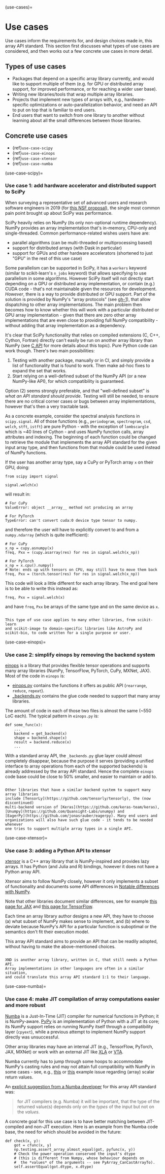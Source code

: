 (use-cases)=

# Use cases

Use cases inform the requirements for, and design choices made in, this array
API standard. This section first discusses what types of use cases are
considered, and then works out a few concrete use cases in more detail.

## Types of use cases

- Packages that depend on a specific array library currently, and would like
  to support multiple of them (e.g. for GPU or distributed array support, for
  improved performance, or for reaching a wider user base).
- Writing new libraries/tools that wrap multiple array libraries.
- Projects that implement new types of arrays with, e.g., hardware-specific
  optimizations or auto-parallelization behavior, and need an API to put on
  top that is familiar to end users.
- End users that want to switch from one library to another without learning
  about all the small differences between those libraries.


## Concrete use cases

- {ref}`use-case-scipy`
- {ref}`use-case-einops`
- {ref}`use-case-xtensor`
- {ref}`use-case-numba`


(use-case-scipy)=

### Use case 1: add hardware accelerator and distributed support to SciPy

When surveying a representative set of advanced users and research software
engineers in 2019 (for [this NSF proposal](https://figshare.com/articles/Mid-Scale_Research_Infrastructure_-_The_Scientific_Python_Ecosystem/8009441)),
the single most common pain point brought up about SciPy was performance.

SciPy heavily relies on NumPy (its only non-optional runtime dependency).
NumPy provides an array implementation that's in-memory, CPU-only and
single-threaded. Common performance-related wishes users have are:

- parallel algorithms (can be multi-threaded or multiprocessing based)
- support for distributed arrays (with Dask in particular)
- support for GPUs and other hardware accelerators (shortened to just "GPU"
  in the rest of this use case)

Some parallelism can be supported in SciPy, it has a `workers` keyword
(similar to scikit-learn's `n_jobs` keyword) that allows specifying to use
parallelism in some algorithms. However SciPy itself will not directly start
depending on a GPU or distributed array implementation, or contain (e.g.)
CUDA code - that's not maintainable given the resources for development.
_However_, there is a way to provide distributed or GPU support. Part of the
solution is provided by NumPy's "array protocols" (see [gh-1](https://github.com/data-apis/array-api/issues/1)), that allow
dispatching to other array implementations. The main problem then becomes how
to know whether this will work with a particular distributed or GPU array
implementation - given that there are zero other array implementations that
are even close to providing full NumPy compatibility - without adding that
array implementation as a dependency.

It's clear that SciPy functionality that relies on compiled extensions (C,
C++, Cython, Fortran) directly can't easily be run on another array library
than NumPy (see [C API](design_topics/C_API.rst) for more details about this topic). Pure Python
code can work though. There's two main possibilities:

1. Testing with another package, manually or in CI, and simply provide a list
   of functionality that is found to work. Then make ad-hoc fixes to expand
   the set that works.
2. Start relying on a well-defined subset of the NumPy API (or a new
   NumPy-like API), for which compatibility is guaranteed.

Option (2) seems strongly preferable, and that "well-defined subset" is _what
an API standard should provide_. Testing will still be needed, to ensure there
are no critical corner cases or bugs between array implementations, however
that's then a very tractable task.

As a concrete example, consider the spectral analysis functions in `scipy.signal`.
All of those functions (e.g., `periodogram`, `spectrogram`, `csd`, `welch`, `stft`,
`istft`) are pure Python - with the exception of `lombscargle` which is ~40
lines of Cython - and uses NumPy function calls, array attributes and
indexing. The beginning of each function could be changed to retrieve the
module that implements the array API standard for the given input array type,
and then functions from that module could be used instead of NumPy functions.

If the user has another array type, say a CuPy or PyTorch array `x` on their
GPU, doing:
```
from scipy import signal

signal.welch(x)
```
will result in:
```
# For CuPy
ValueError: object __array__ method not producing an array

# For PyTorch
TypeError: can't convert cuda:0 device type tensor to numpy.
```
and therefore the user will have to explicitly convert to and from a
`numpy.ndarray` (which is quite inefficient):
```
# For CuPy
x_np = cupy.asnumpy(x)
freq, Pxx = (cupy.asarray(res) for res in signal.welch(x_np))

# For PyTorch
x_np = x.cpu().numpy()
# Note: ends up with tensors on CPU, may still have to move them back
freq, Pxx = (torch.tensor(res) for res in signal.welch(x_np))
```
This code will look a little different for each array library. The end goal
here is to be able to write this instead as:
```
freq, Pxx = signal.welch(x)
```
and have `freq`, `Pxx` be arrays of the same type and on the same device as `x`.

```{note}

This type of use case applies to many other libraries, from scikit-learn
and scikit-image to domain-specific libraries like AstroPy and
scikit-bio, to code written for a single purpose or user.
```

(use-case-einops)=

### Use case 2: simplify einops by removing the backend system

[einops](https://github.com/arogozhnikov/einops) is a library that provides flexible tensor operations and supports many array libraries (NumPy, TensorFlow, PyTorch, CuPy, MXNet, JAX).
Most of the code in `einops` is:

- [einops.py](https://github.com/arogozhnikov/einops/blob/master/einops/einops.py)
  contains the functions it offers as public API (`rearrange`, `reduce`, `repeat`).
- [_backends.py](https://github.com/arogozhnikov/einops/blob/master/einops/_backends.py)
  contains the glue code needed to support that many array libraries.

The amount of code in each of those two files is almost the same (~550 LoC each).
The typical pattern in `einops.py` is:
```
def some_func(x):
    ...
    backend = get_backend(x)
    shape = backend.shape(x)
    result = backend.reduce(x)
    ...
```
With a standard array API, the `_backends.py` glue layer could almost completely disappear,
because the purpose it serves (providing a unified interface to array operations from each
of the supported backends) is already addressed by the array API standard.
Hence the complete `einops` code base could be close to 50% smaller, and easier to maintain or add to.

```{note}

Other libraries that have a similar backend system to support many array libraries
include [TensorLy](https://github.com/tensorly/tensorly), the (now discontinued)
multi-backend version of [Keras](https://github.com/keras-team/keras),
[Unumpy](https://github.com/Quansight-Labs/unumpy) and
[EagerPy](https://github.com/jonasrauber/eagerpy). Many end users and
organizations will also have such glue code - it tends to be needed whenever
one tries to support multiple array types in a single API.
```


(use-case-xtensor)=

### Use case 3: adding a Python API to xtensor

[xtensor](https://github.com/xtensor-stack/xtensor) is a C++ array library
that is NumPy-inspired and provides lazy arrays. It has Python (and Julia and R)
bindings, however it does not have a Python array API.

Xtensor aims to follow NumPy closely, however it only implements a subset of functionality
and documents some API differences in
[Notable differences with NumPy](https://xtensor.readthedocs.io/en/latest/numpy-differences.html).

Note that other libraries document similar differences, see for example
[this page for JAX](https://jax.readthedocs.io/en/latest/jax.numpy.html) and
[this page for TensorFlow](https://www.tensorflow.org/guide/tf_numpy).

Each time an array library author designs a new API, they have to choose (a)
what subset of NumPy makes sense to implement, and (b) where to deviate
because NumPy's API for a particular function is suboptimal or the semantics
don't fit their execution model.

This array API standard aims to provide an API that can be readily adopted,
without having to make the above-mentioned choices.

```{note}

XND is another array library, written in C, that still needs a Python API.
Array implementations in other languages are often in a similar situation,
and could translate this array API standard 1:1 to their language.
```


(use-case-numba)=

### Use case 4: make JIT compilation of array computations easier and more robust

[Numba](https://github.com/numba/numba) is a Just-In-Time (JIT) compiler for
numerical functions in Python; it is NumPy-aware. [PyPy](https://pypy.org)
is an implementation of Python with a JIT at its core; its NumPy support relies
on running NumPy itself through a compatibility layer (`cpyext`), while a
previous attempt to implement NumPy support directly was unsuccessful.

Other array libraries may have an internal JIT (e.g., TensorFlow, PyTorch,
JAX, MXNet) or work with an external JIT like
[XLA](https://www.tensorflow.org/xla) or [VTA](https://tvm.apache.org/docs/vta/index.html).

Numba currently has to jump through some hoops to accommodate NumPy's casting rules
and may not attain full compatibility with NumPy in some cases - see, e.g.,
[this](https://github.com/numba/numba/issues/4749) or
[this](https://github.com/numba/numba/issues/5907) example issue regarding (array) scalar
return values.

An [explicit suggestion from a Numba developer](https://twitter.com/esc___/status/1295389487485333505)
for this array API standard was:

> for JIT compilers (e.g. Numba) it will be important, that the type of the
  returned value(s) depends only on the *types* of the input but not on the
  *values*.

A concrete goal for this use case is to have better matching between
JIT-compiled and non-JIT execution. Here is an example from the Numba code
base, the need for which should be avoided in the future:

```
def check(x, y):
    got = cfunc(x, y)
    np.testing.assert_array_almost_equal(got, pyfunc(x, y))
    # Check the power operation conserved the input's dtype
    # (this is different from Numpy, whose behaviour depends on
    #  the *values* of the arguments -- see PyArray_CanCastArrayTo).
    self.assertEqual(got.dtype, x.dtype)
```

